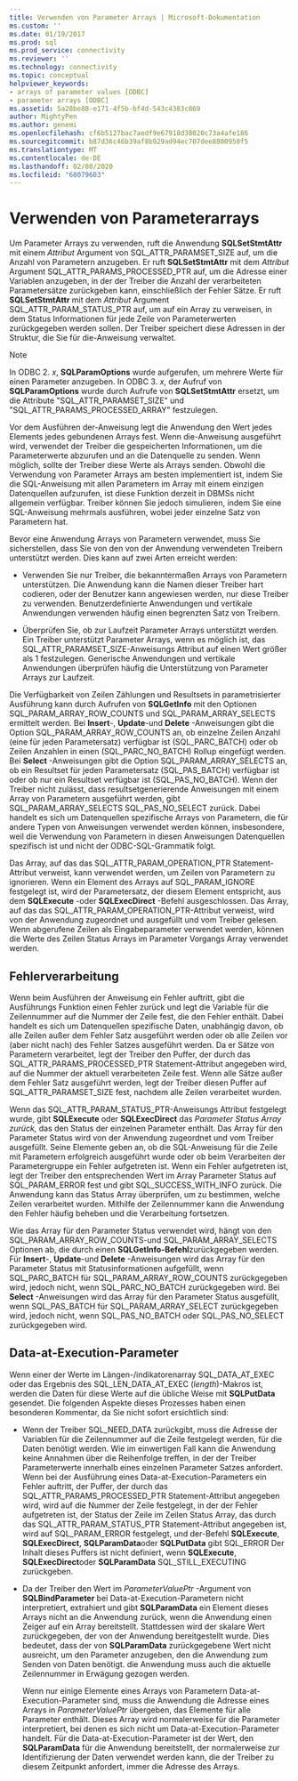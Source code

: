 ```yaml
---
title: Verwenden von Parameter Arrays | Microsoft-Dokumentation
ms.custom: ''
ms.date: 01/19/2017
ms.prod: sql
ms.prod_service: connectivity
ms.reviewer: ''
ms.technology: connectivity
ms.topic: conceptual
helpviewer_keywords:
- arrays of parameter values [ODBC]
- parameter arrays [ODBC]
ms.assetid: 5a28be88-e171-4f5b-bf4d-543c4383c869
author: MightyPen
ms.author: genemi
ms.openlocfilehash: cf6b5127bac7aedf9e67918d38020c73a4afe186
ms.sourcegitcommit: b87d36c46b39af8b929ad94ec707dee8800950f5
ms.translationtype: MT
ms.contentlocale: de-DE
ms.lasthandoff: 02/08/2020
ms.locfileid: "68079603"
---
```

# <a name="using-arrays-of-parameters"></a>Verwenden von Parameterarrays
Um Parameter Arrays zu verwenden, ruft die Anwendung **SQLSetStmtAttr** mit einem *Attribut* Argument von SQL_ATTR_PARAMSET_SIZE auf, um die Anzahl von Parametern anzugeben. Er ruft **SQLSetStmtAttr** mit dem *Attribut* Argument SQL_ATTR_PARAMS_PROCESSED_PTR auf, um die Adresse einer Variablen anzugeben, in der der Treiber die Anzahl der verarbeiteten Parametersätze zurückgeben kann, einschließlich der Fehler Sätze. Er ruft **SQLSetStmtAttr** mit dem *Attribut* Argument SQL_ATTR_PARAM_STATUS_PTR auf, um auf ein Array zu verweisen, in dem Status Informationen für jede Zeile von Parameterwerten zurückgegeben werden sollen. Der Treiber speichert diese Adressen in der Struktur, die Sie für die-Anweisung verwaltet.  
  
> [!NOTE]  
>  In ODBC 2. *x*, **SQLParamOptions** wurde aufgerufen, um mehrere Werte für einen Parameter anzugeben. In ODBC 3. *x*, der Aufruf von **SQLParamOptions** wurde durch Aufrufe von **SQLSetStmtAttr** ersetzt, um die Attribute "SQL_ATTR_PARAMSET_SIZE" und "SQL_ATTR_PARAMS_PROCESSED_ARRAY" festzulegen.  
  
 Vor dem Ausführen der-Anweisung legt die Anwendung den Wert jedes Elements jedes gebundenen Arrays fest. Wenn die-Anweisung ausgeführt wird, verwendet der Treiber die gespeicherten Informationen, um die Parameterwerte abzurufen und an die Datenquelle zu senden. Wenn möglich, sollte der Treiber diese Werte als Arrays senden. Obwohl die Verwendung von Parameter Arrays am besten implementiert ist, indem Sie die SQL-Anweisung mit allen Parametern im Array mit einem einzigen Datenquellen aufzurufen, ist diese Funktion derzeit in DBMSs nicht allgemein verfügbar. Treiber können Sie jedoch simulieren, indem Sie eine SQL-Anweisung mehrmals ausführen, wobei jeder einzelne Satz von Parametern hat.  
  
 Bevor eine Anwendung Arrays von Parametern verwendet, muss Sie sicherstellen, dass Sie von den von der Anwendung verwendeten Treibern unterstützt werden. Dies kann auf zwei Arten erreicht werden:  
  
-   Verwenden Sie nur Treiber, die bekanntermaßen Arrays von Parametern unterstützen. Die Anwendung kann die Namen dieser Treiber hart codieren, oder der Benutzer kann angewiesen werden, nur diese Treiber zu verwenden. Benutzerdefinierte Anwendungen und vertikale Anwendungen verwenden häufig einen begrenzten Satz von Treibern.  
  
-   Überprüfen Sie, ob zur Laufzeit Parameter Arrays unterstützt werden. Ein Treiber unterstützt Parameter Arrays, wenn es möglich ist, das SQL_ATTR_PARAMSET_SIZE-Anweisungs Attribut auf einen Wert größer als 1 festzulegen. Generische Anwendungen und vertikale Anwendungen überprüfen häufig die Unterstützung von Parameter Arrays zur Laufzeit.  
  
 Die Verfügbarkeit von Zeilen Zählungen und Resultsets in parametrisierter Ausführung kann durch Aufrufen von **SQLGetInfo** mit den Optionen SQL_PARAM_ARRAY_ROW_COUNTS und SQL_PARAM_ARRAY_SELECTS ermittelt werden. Bei **Insert**-, **Update**-und **Delete** -Anweisungen gibt die Option SQL_PARAM_ARRAY_ROW_COUNTS an, ob einzelne Zeilen Anzahl (eine für jeden Parametersatz) verfügbar ist (SQL_PARC_BATCH) oder ob Zeilen Anzahlen in einen (SQL_PARC_NO_BATCH) Rollup eingefügt werden. Bei **Select** -Anweisungen gibt die Option SQL_PARAM_ARRAY_SELECTS an, ob ein Resultset für jeden Parametersatz (SQL_PAS_BATCH) verfügbar ist oder ob nur ein Resultset verfügbar ist (SQL_PAS_NO_BATCH). Wenn der Treiber nicht zulässt, dass resultsetgenerierende Anweisungen mit einem Array von Parametern ausgeführt werden, gibt SQL_PARAM_ARRAY_SELECTS SQL_PAS_NO_SELECT zurück. Dabei handelt es sich um Datenquellen spezifische Arrays von Parametern, die für andere Typen von Anweisungen verwendet werden können, insbesondere, weil die Verwendung von Parametern in diesen Anweisungen Datenquellen spezifisch ist und nicht der ODBC-SQL-Grammatik folgt.  
  
 Das Array, auf das das SQL_ATTR_PARAM_OPERATION_PTR Statement-Attribut verweist, kann verwendet werden, um Zeilen von Parametern zu ignorieren. Wenn ein Element des Arrays auf SQL_PARAM_IGNORE festgelegt ist, wird der Parametersatz, der diesem Element entspricht, aus dem **SQLExecute** -oder **SQLExecDirect** -Befehl ausgeschlossen. Das Array, auf das das SQL_ATTR_PARAM_OPERATION_PTR-Attribut verweist, wird von der Anwendung zugeordnet und ausgefüllt und vom Treiber gelesen. Wenn abgerufene Zeilen als Eingabeparameter verwendet werden, können die Werte des Zeilen Status Arrays im Parameter Vorgangs Array verwendet werden.  
  
## <a name="error-processing"></a>Fehlerverarbeitung  
 Wenn beim Ausführen der Anweisung ein Fehler auftritt, gibt die Ausführungs Funktion einen Fehler zurück und legt die Variable für die Zeilennummer auf die Nummer der Zeile fest, die den Fehler enthält. Dabei handelt es sich um Datenquellen spezifische Daten, unabhängig davon, ob alle Zeilen außer dem Fehler Satz ausgeführt werden oder ob alle Zeilen vor (aber nicht nach) des Fehler Satzes ausgeführt werden. Da er Sätze von Parametern verarbeitet, legt der Treiber den Puffer, der durch das SQL_ATTR_PARAMS_PROCESSED_PTR Statement-Attribut angegeben wird, auf die Nummer der aktuell verarbeiteten Zeile fest. Wenn alle Sätze außer dem Fehler Satz ausgeführt werden, legt der Treiber diesen Puffer auf SQL_ATTR_PARAMSET_SIZE fest, nachdem alle Zeilen verarbeitet wurden.  
  
 Wenn das SQL_ATTR_PARAM_STATUS_PTR-Anweisungs Attribut festgelegt wurde, gibt **SQLExecute** oder **SQLExecDirect** das *Parameter Status Array zurück,* das den Status der einzelnen Parameter enthält. Das Array für den Parameter Status wird von der Anwendung zugeordnet und vom Treiber ausgefüllt. Seine Elemente geben an, ob die SQL-Anweisung für die Zeile mit Parametern erfolgreich ausgeführt wurde oder ob beim Verarbeiten der Parametergruppe ein Fehler aufgetreten ist. Wenn ein Fehler aufgetreten ist, legt der Treiber den entsprechenden Wert im Array Parameter Status auf SQL_PARAM_ERROR fest und gibt SQL_SUCCESS_WITH_INFO zurück. Die Anwendung kann das Status Array überprüfen, um zu bestimmen, welche Zeilen verarbeitet wurden. Mithilfe der Zeilennummer kann die Anwendung den Fehler häufig beheben und die Verarbeitung fortsetzen.  
  
 Wie das Array für den Parameter Status verwendet wird, hängt von den SQL_PARAM_ARRAY_ROW_COUNTS-und SQL_PARAM_ARRAY_SELECTS Optionen ab, die durch einen **SQLGetInfo-Befehl**zurückgegeben werden. Für **Insert**-, **Update**-und **Delete** -Anweisungen wird das Array für den Parameter Status mit Statusinformationen aufgefüllt, wenn SQL_PARC_BATCH für SQL_PARAM_ARRAY_ROW_COUNTS zurückgegeben wird, jedoch nicht, wenn SQL_PARC_NO_BATCH zurückgegeben wird. Bei **Select** -Anweisungen wird das Array für den Parameter Status ausgefüllt, wenn SQL_PAS_BATCH für SQL_PARAM_ARRAY_SELECT zurückgegeben wird, jedoch nicht, wenn SQL_PAS_NO_BATCH oder SQL_PAS_NO_SELECT zurückgegeben wird.  
  
## <a name="data-at-execution-parameters"></a>Data-at-Execution-Parameter  
 Wenn einer der Werte im Längen-/indikatorenarray SQL_DATA_AT_EXEC oder das Ergebnis des SQL_LEN_DATA_AT_EXEC (*length*)-Makros ist, werden die Daten für diese Werte auf die übliche Weise mit **SQLPutData** gesendet. Die folgenden Aspekte dieses Prozesses haben einen besonderen Kommentar, da Sie nicht sofort ersichtlich sind:  
  
-   Wenn der Treiber SQL_NEED_DATA zurückgibt, muss die Adresse der Variablen für die Zeilennummer auf die Zeile festgelegt werden, für die Daten benötigt werden. Wie im einwertigen Fall kann die Anwendung keine Annahmen über die Reihenfolge treffen, in der der Treiber Parameterwerte innerhalb eines einzelnen Parameter Satzes anfordert. Wenn bei der Ausführung eines Data-at-Execution-Parameters ein Fehler auftritt, der Puffer, der durch das SQL_ATTR_PARAMS_PROCESSED_PTR Statement-Attribut angegeben wird, wird auf die Nummer der Zeile festgelegt, in der der Fehler aufgetreten ist, der Status der Zeile im Zeilen Status Array, das durch das SQL_ATTR_PARAM_STATUS_PTR Statement-Attribut angegeben ist, wird auf SQL_PARAM_ERROR festgelegt, und der-Befehl **SQLExecute**, **SQLExecDirect**, **SQLParamData**oder **SQLPutData** gibt SQL_ERROR Der Inhalt dieses Puffers ist nicht definiert, wenn **SQLExecute**, **SQLExecDirect**oder **SQLParamData** SQL_STILL_EXECUTING zurückgeben.  
  
-   Da der Treiber den Wert im *ParameterValuePtr* -Argument von **SQLBindParameter** bei Data-at-Execution-Parametern nicht interpretiert, extrahiert und gibt **SQLParamData** ein Element dieses Arrays nicht an die Anwendung zurück, wenn die Anwendung einen Zeiger auf ein Array bereitstellt. Stattdessen wird der skalare Wert zurückgegeben, der von der Anwendung bereitgestellt wurde. Dies bedeutet, dass der von **SQLParamData** zurückgegebene Wert nicht ausreicht, um den Parameter anzugeben, den die Anwendung zum Senden von Daten benötigt. die Anwendung muss auch die aktuelle Zeilennummer in Erwägung gezogen werden.  
  
     Wenn nur einige Elemente eines Arrays von Parametern Data-at-Execution-Parameter sind, muss die Anwendung die Adresse eines Arrays in *ParameterValuePtr* übergeben, das Elemente für alle Parameter enthält. Dieses Array wird normalerweise für die Parameter interpretiert, bei denen es sich nicht um Data-at-Execution-Parameter handelt. Für die Data-at-Execution-Parameter ist der Wert, den **SQLParamData** für die Anwendung bereitstellt, der normalerweise zur Identifizierung der Daten verwendet werden kann, die der Treiber zu diesem Zeitpunkt anfordert, immer die Adresse des Arrays.

